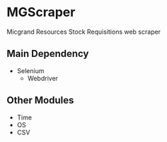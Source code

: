 # MGScraper
Micgrand Resources Stock Requisitions web scraper

## Main Dependency
- Selenium
  - Webdriver

## Other Modules
- Time
- OS
- CSV
